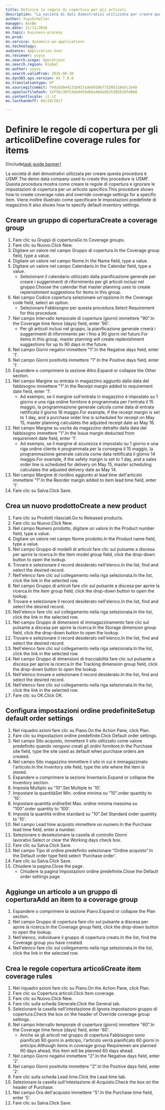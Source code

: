 ```yaml
--- 
title: Definire le regole di copertura per gli articoli
description: "La società di dati dimostrativi utilizzata per creare questa procedura è USMF."
author: YuyuScheller
manager: AnnBe
ms.date: 11/11/2016
ms.topic: business-process
ms.prod: 
ms.service: dynamics-ax-applications
ms.technology: 
audience: Application User
ms.reviewer: yuyus
ms.search.scope: Operations
ms.search.region: Global
ms.author: yuyus
ms.search.validFrom: 2016-06-30
ms.dyn365.ops.version: AX 7.0.0
ms.translationtype: HT
ms.sourcegitcommit: 7e0a5d044133b917a3eb9386773205218e5c1b40
ms.openlocfilehash: 14f56c30753da9458d66a46da8935305619fd0b8
ms.contentlocale: it-it
ms.lasthandoff: 09/29/2017

---
```

# <a name="define-coverage-rules-for-items"></a><span data-ttu-id="d9119-103">Definire le regole di copertura per gli articoli</span><span class="sxs-lookup"><span data-stu-id="d9119-103">Define coverage rules for items</span></span>

[!include[task guide banner](../../includes/task-guide-banner.md)]

<span data-ttu-id="d9119-104">La società di dati dimostrativi utilizzata per creare questa procedura è USMF.</span><span class="sxs-lookup"><span data-stu-id="d9119-104">The demo data company used to create this procedure is USMF.</span></span> <span data-ttu-id="d9119-105">Questa procedura mostra come creare le regole di copertura e ignorare le impostazioni di copertura per un articolo specifico.</span><span class="sxs-lookup"><span data-stu-id="d9119-105">This procedure shows how to create coverage rules and override coverage settings for a specific item.</span></span> <span data-ttu-id="d9119-106">Viene inoltre illustrato come specificare le impostazioni predefinite di magazzino.</span><span class="sxs-lookup"><span data-stu-id="d9119-106">It also shows how to specify default inventory settings.</span></span>


## <a name="create-a-coverage-group"></a><span data-ttu-id="d9119-107">Creare un gruppo di copertura</span><span class="sxs-lookup"><span data-stu-id="d9119-107">Create a coverage group</span></span>
1. <span data-ttu-id="d9119-108">Fare clic su Gruppi di copertura</span><span class="sxs-lookup"><span data-stu-id="d9119-108">Go to Coverage groups.</span></span>
2. <span data-ttu-id="d9119-109">Fare clic su Nuovo.</span><span class="sxs-lookup"><span data-stu-id="d9119-109">Click New.</span></span>
3. <span data-ttu-id="d9119-110">Digitare un valore nel campo Gruppo di copertura.</span><span class="sxs-lookup"><span data-stu-id="d9119-110">In the Coverage group field, type a value.</span></span>
4. <span data-ttu-id="d9119-111">Digitare un valore nel campo Nome.</span><span class="sxs-lookup"><span data-stu-id="d9119-111">In the Name field, type a value.</span></span>
5. <span data-ttu-id="d9119-112">Digitare un valore nel campo Calendario.</span><span class="sxs-lookup"><span data-stu-id="d9119-112">In the Calendar field, type a value.</span></span>
    * <span data-ttu-id="d9119-113">Selezionare il calendario utilizzato dalla pianificazione generale per creare i suggerimenti di rifornimento per gli articoli inclusi nel gruppo.</span><span class="sxs-lookup"><span data-stu-id="d9119-113">Choose the calendar that master planning uses to create replenishment suggestions for items in this group.</span></span>  
6. <span data-ttu-id="d9119-114">Nel campo Codice copertura selezionare un'opzione.</span><span class="sxs-lookup"><span data-stu-id="d9119-114">In the Coverage code field, select an option.</span></span>
    * <span data-ttu-id="d9119-115">Selezionare Fabbisogno per questa procedura.</span><span class="sxs-lookup"><span data-stu-id="d9119-115">Select Requirement for this procedure.</span></span>  
7. <span data-ttu-id="d9119-116">Nel campo Intervallo temporale di copertura (giorni) immettere "90".</span><span class="sxs-lookup"><span data-stu-id="d9119-116">In the Coverage time fence (days) field, enter '90'.</span></span>
    * <span data-ttu-id="d9119-117">Per gli articoli inclusi nel gruppo, la pianificazione generale creerà i suggerimenti di rifornimento per i fino a 90 giorni nel futuro.</span><span class="sxs-lookup"><span data-stu-id="d9119-117">For items in this group, master planning will create replenishment suggestions for up to 90 days in the future.</span></span>  
8. <span data-ttu-id="d9119-118">Nel campo Giorni negativi immettere "1".</span><span class="sxs-lookup"><span data-stu-id="d9119-118">In the Negative days field, enter '1'.</span></span>
9. <span data-ttu-id="d9119-119">Nel campo Giorni positività immettere "1".</span><span class="sxs-lookup"><span data-stu-id="d9119-119">In the Positive days field, enter '1'.</span></span>
10. <span data-ttu-id="d9119-120">Espandere o comprimere la sezione Altro.</span><span class="sxs-lookup"><span data-stu-id="d9119-120">Expand or collapse the Other section.</span></span>
11. <span data-ttu-id="d9119-121">Nel campo Margine su entrata in magazzino aggiunto dalla data del fabbisogno immettere "1".</span><span class="sxs-lookup"><span data-stu-id="d9119-121">In the Receipt margin added to requirement date field, enter '1'.</span></span>
    * <span data-ttu-id="d9119-122">Ad esempio, se il margine sull'entrata in magazzino è impostato su 1 giorno e una riga ordine fornitore è programmata per l'entrata il 15 maggio, la programmazione generale calcola come data di entrata rettificata il giorno 16 maggio.</span><span class="sxs-lookup"><span data-stu-id="d9119-122">For example, if the receipt margin is set to 1 day, and a purchase order line is scheduled for receipt on May 15, master planning calculates the adjusted receipt date as May 16.</span></span>  
12. <span data-ttu-id="d9119-123">Nel campo Margine su uscita da magazzino detratto dalla data del fabbisogno immettere "1".</span><span class="sxs-lookup"><span data-stu-id="d9119-123">In the Issue margin deducted from requirement date field, enter '1'.</span></span>
    * <span data-ttu-id="d9119-124">Ad esempio, se il margine di sicurezza è impostato su 1 giorno e una riga ordine cliente è programmata per la consegna il 15 maggio, la programmazione generale calcola come data rettificata il giorno 14 maggio.</span><span class="sxs-lookup"><span data-stu-id="d9119-124">For example, if the safety margin is set to 1 day, and a sales order line is scheduled for delivery on May 15, master scheduling calculates the adjusted delivery date as May 14.</span></span>  
13. <span data-ttu-id="d9119-125">Nel campo Margine di riordino aggiunto al lead time dell'articolo immettere "1".</span><span class="sxs-lookup"><span data-stu-id="d9119-125">In the Reorder margin added to item lead time field, enter '1'.</span></span>
14. <span data-ttu-id="d9119-126">Fare clic su Salva.</span><span class="sxs-lookup"><span data-stu-id="d9119-126">Click Save.</span></span>

## <a name="create-a-new-product"></a><span data-ttu-id="d9119-127">Crea un nuovo prodotto</span><span class="sxs-lookup"><span data-stu-id="d9119-127">Create a new product</span></span>
1. <span data-ttu-id="d9119-128">Fare clic su Prodotti rilasciati.</span><span class="sxs-lookup"><span data-stu-id="d9119-128">Go to Released products.</span></span>
2. <span data-ttu-id="d9119-129">Fare clic su Nuovo.</span><span class="sxs-lookup"><span data-stu-id="d9119-129">Click New.</span></span>
3. <span data-ttu-id="d9119-130">Nel campo Numero prodotto, digitare un valore.</span><span class="sxs-lookup"><span data-stu-id="d9119-130">In the Product number field, type a value.</span></span>
4. <span data-ttu-id="d9119-131">Digitare un valore nel campo Nome prodotto.</span><span class="sxs-lookup"><span data-stu-id="d9119-131">In the Product name field, type a value.</span></span>
5. <span data-ttu-id="d9119-132">Nel campo Gruppo di modelli di articoli fare clic sul pulsante a discesa per aprire la ricerca.</span><span class="sxs-lookup"><span data-stu-id="d9119-132">In the Item model group field, click the drop-down button to open the lookup.</span></span>
6. <span data-ttu-id="d9119-133">Trovare e selezionare il record desiderato nell'elenco.</span><span class="sxs-lookup"><span data-stu-id="d9119-133">In the list, find and select the desired record.</span></span>
7. <span data-ttu-id="d9119-134">Nell'elenco fare clic sul collegamento nella riga selezionata.</span><span class="sxs-lookup"><span data-stu-id="d9119-134">In the list, click the link in the selected row.</span></span>
8. <span data-ttu-id="d9119-135">Nel campo Gruppo di articoli fare clic sul pulsante a discesa per aprire la ricerca.</span><span class="sxs-lookup"><span data-stu-id="d9119-135">In the Item group field, click the drop-down button to open the lookup.</span></span>
9. <span data-ttu-id="d9119-136">Trovare e selezionare il record desiderato nell'elenco.</span><span class="sxs-lookup"><span data-stu-id="d9119-136">In the list, find and select the desired record.</span></span>
10. <span data-ttu-id="d9119-137">Nell'elenco fare clic sul collegamento nella riga selezionata.</span><span class="sxs-lookup"><span data-stu-id="d9119-137">In the list, click the link in the selected row.</span></span>
11. <span data-ttu-id="d9119-138">Nel campo Gruppo di dimensioni di immagazzinamento fare clic sul pulsante a discesa per aprire la ricerca.</span><span class="sxs-lookup"><span data-stu-id="d9119-138">In the Storage dimension group field, click the drop-down button to open the lookup.</span></span>
12. <span data-ttu-id="d9119-139">Trovare e selezionare il record desiderato nell'elenco.</span><span class="sxs-lookup"><span data-stu-id="d9119-139">In the list, find and select the desired record.</span></span>
13. <span data-ttu-id="d9119-140">Nell'elenco fare clic sul collegamento nella riga selezionata.</span><span class="sxs-lookup"><span data-stu-id="d9119-140">In the list, click the link in the selected row.</span></span>
14. <span data-ttu-id="d9119-141">Nel campo Gruppo di dimensioni di tracciabilità fare clic sul pulsante a discesa per aprire la ricerca.</span><span class="sxs-lookup"><span data-stu-id="d9119-141">In the Tracking dimension group field, click the drop-down button to open the lookup.</span></span>
15. <span data-ttu-id="d9119-142">Nell'elenco trovare e selezionare il record desiderato.</span><span class="sxs-lookup"><span data-stu-id="d9119-142">In the list, find and select the desired record.</span></span>
16. <span data-ttu-id="d9119-143">Nell'elenco fare clic sul collegamento nella riga selezionata.</span><span class="sxs-lookup"><span data-stu-id="d9119-143">In the list, click the link in the selected row.</span></span>
17. <span data-ttu-id="d9119-144">Fare clic su OK.</span><span class="sxs-lookup"><span data-stu-id="d9119-144">Click OK.</span></span>

## <a name="setup-default-order-settings"></a><span data-ttu-id="d9119-145">Configura impostazioni ordine predefinite</span><span class="sxs-lookup"><span data-stu-id="d9119-145">Setup default order settings</span></span>
1. <span data-ttu-id="d9119-146">Nel riquadro azioni fare clic su Piano.</span><span class="sxs-lookup"><span data-stu-id="d9119-146">On the Action Pane, click Plan.</span></span>
2. <span data-ttu-id="d9119-147">Fare clic su Impostazioni ordine predefinite.</span><span class="sxs-lookup"><span data-stu-id="d9119-147">Click Default order settings.</span></span>
3. <span data-ttu-id="d9119-148">Nel campo Sito acquisto, immettere il sito utilizzato come valore predefinito quando vengono creati gli ordini fornitore.</span><span class="sxs-lookup"><span data-stu-id="d9119-148">In the Purchase site field, type the site used as default when purchase orders are created.</span></span>
4. <span data-ttu-id="d9119-149">Nel campo Sito magazzino immettere il sito in cui è immagazzinato l'articolo.</span><span class="sxs-lookup"><span data-stu-id="d9119-149">In the Inventory site field, type the site where the item is stored.</span></span>
5. <span data-ttu-id="d9119-150">Espandere o comprimere la sezione Inventario.</span><span class="sxs-lookup"><span data-stu-id="d9119-150">Expand or collapse the Inventory section.</span></span>
6. <span data-ttu-id="d9119-151">Imposta Multiplo su "10".</span><span class="sxs-lookup"><span data-stu-id="d9119-151">Set Multiple to '10'.</span></span>
7. <span data-ttu-id="d9119-152">Impostare la quantità</span><span class="sxs-lookup"><span data-stu-id="d9119-152">Set Min.</span></span> <span data-ttu-id="d9119-153">ordine minima su "10".</span><span class="sxs-lookup"><span data-stu-id="d9119-153">order quantity to '10'.</span></span>
8. <span data-ttu-id="d9119-154">Impostare quantità ordine</span><span class="sxs-lookup"><span data-stu-id="d9119-154">Set Max.</span></span> <span data-ttu-id="d9119-155">ordine minima massima su "100".</span><span class="sxs-lookup"><span data-stu-id="d9119-155">order quantity to '100'.</span></span>
9. <span data-ttu-id="d9119-156">Imposta la quantità ordine standard su "10".</span><span class="sxs-lookup"><span data-stu-id="d9119-156">Set Standard order quantity to '10'.</span></span>
10. <span data-ttu-id="d9119-157">Nel campo Lead time acquisto immettere un numero.</span><span class="sxs-lookup"><span data-stu-id="d9119-157">In the Purchase lead time field, enter a number.</span></span>
11. <span data-ttu-id="d9119-158">Selezionare o deselezionare la casella di controllo Giorni lavorativi.</span><span class="sxs-lookup"><span data-stu-id="d9119-158">Select or clear the Working days check box.</span></span>
12. <span data-ttu-id="d9119-159">Fare clic su Salva.</span><span class="sxs-lookup"><span data-stu-id="d9119-159">Click Save.</span></span>
13. <span data-ttu-id="d9119-160">Nel campo Tipo di ordine predefinito selezionare "Ordine acquisto".</span><span class="sxs-lookup"><span data-stu-id="d9119-160">In the Default order type field select 'Purchase order'.</span></span>
14. <span data-ttu-id="d9119-161">Fare clic su Salva.</span><span class="sxs-lookup"><span data-stu-id="d9119-161">Click Save.</span></span>
15. <span data-ttu-id="d9119-162">Chiudere la pagina.</span><span class="sxs-lookup"><span data-stu-id="d9119-162">Close the page.</span></span>
    * <span data-ttu-id="d9119-163">Chiudere la pagina Impostazioni ordine predefinite.</span><span class="sxs-lookup"><span data-stu-id="d9119-163">Close the Default order settings page.</span></span>  

## <a name="add-an-item-to-a-coverage-group"></a><span data-ttu-id="d9119-164">Aggiunge un articolo a un gruppo di copertura</span><span class="sxs-lookup"><span data-stu-id="d9119-164">Add an item to a coverage group</span></span>
1. <span data-ttu-id="d9119-165">Espandere o comprimere la sezione Piano.</span><span class="sxs-lookup"><span data-stu-id="d9119-165">Expand or collapse the Plan section.</span></span>
2. <span data-ttu-id="d9119-166">Nel campo Gruppo di copertura fare clic sul pulsante a discesa per aprire la ricerca.</span><span class="sxs-lookup"><span data-stu-id="d9119-166">In the Coverage group field, click the drop-down button to open the lookup.</span></span>
3. <span data-ttu-id="d9119-167">Nell'elenco, individuare il gruppo di copertura creato.</span><span class="sxs-lookup"><span data-stu-id="d9119-167">In the list, find the Coverage group you have created.</span></span>
4. <span data-ttu-id="d9119-168">Nell'elenco fare clic sul collegamento nella riga selezionata.</span><span class="sxs-lookup"><span data-stu-id="d9119-168">In the list, click the link in the selected row.</span></span>

## <a name="create-item-coverage-rules"></a><span data-ttu-id="d9119-169">Crea le regole copertura articoli</span><span class="sxs-lookup"><span data-stu-id="d9119-169">Create item coverage rules</span></span>
1. <span data-ttu-id="d9119-170">Nel riquadro azioni fare clic su Piano.</span><span class="sxs-lookup"><span data-stu-id="d9119-170">On the Action Pane, click Plan.</span></span>
2. <span data-ttu-id="d9119-171">Fare clic su Copertura articoli.</span><span class="sxs-lookup"><span data-stu-id="d9119-171">Click Item coverage.</span></span>
3. <span data-ttu-id="d9119-172">Fare clic su Nuovo.</span><span class="sxs-lookup"><span data-stu-id="d9119-172">Click New.</span></span>
4. <span data-ttu-id="d9119-173">Fare clic sulla scheda Generale.</span><span class="sxs-lookup"><span data-stu-id="d9119-173">Click the General tab.</span></span>
5. <span data-ttu-id="d9119-174">Selezionare la casella nell'intestazione di Ignora impostazioni gruppo di copertura.</span><span class="sxs-lookup"><span data-stu-id="d9119-174">Check the box on the header of Override coverage group settings.</span></span>
6. <span data-ttu-id="d9119-175">Nel campo Intervallo temporale di copertura (giorni) immettere "60".</span><span class="sxs-lookup"><span data-stu-id="d9119-175">In the Coverage time fence (days) field, enter '60'.</span></span>
    * <span data-ttu-id="d9119-176">Anche se gli articoli nel gruppo di copertura Fabbisogno sono pianificati 90 giorni in anticipo, l'articolo verrà pianificato 60 giorni in anticipo.</span><span class="sxs-lookup"><span data-stu-id="d9119-176">Although items in coverage group Requiremen are planned 90 days ahead, this item will be planned 60 days ahead.</span></span>  
7. <span data-ttu-id="d9119-177">Nel campo Giorni negativi immettere "2".</span><span class="sxs-lookup"><span data-stu-id="d9119-177">In the Negative days field, enter '2'.</span></span>
8. <span data-ttu-id="d9119-178">Nel campo Giorni positività immettere "2".</span><span class="sxs-lookup"><span data-stu-id="d9119-178">In the Positive days field, enter '2'.</span></span>
9. <span data-ttu-id="d9119-179">Fare clic sulla scheda Lead time.</span><span class="sxs-lookup"><span data-stu-id="d9119-179">Click the Lead time tab.</span></span>
10. <span data-ttu-id="d9119-180">Selezionare la casella sull'intestazione di Acquisto.</span><span class="sxs-lookup"><span data-stu-id="d9119-180">Check the box on the header of Purchase.</span></span>
11. <span data-ttu-id="d9119-181">Nel campo Ora dell'acquisto immettere "5".</span><span class="sxs-lookup"><span data-stu-id="d9119-181">In the Purchase time field, enter '5'.</span></span>
12. <span data-ttu-id="d9119-182">Fare clic su Salva.</span><span class="sxs-lookup"><span data-stu-id="d9119-182">Click Save.</span></span>


